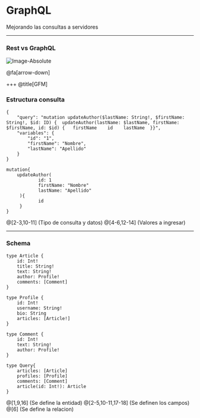 
# GraphQL

Mejorando las consultas a servidores

---

### Rest vs GraphQL

![Image-Absolute](https://cdn-images-1.medium.com/max/600/1*f_XvFD7FvliMM74WHJ0vRQ.png)
  
@fa[arrow-down]

+++
@title[GFM]

### Estructura consulta

```
{
	"query": "mutation updateAuthor($lastName: String!, $firstName: String!, $id: ID) {  updateAuthor(lastName: $lastName, firstName: $firstName, id: $id) {   firstName    id    lastName  }}",
	"variables": {
		"id": "1",
		"firstName": "Nombre",
		"lastName": "Apellido"
	}
}

mutation{
  	updateAuthor(
    		id: 1
    		firstName: "Nombre"
    		lastName: "Apellido"
 	 ){
    		id
 	 }
}
```

@[2-3,10-11] (Tipo de consulta y datos)
@[4-6,12-14] (Valores a ingresar)

---

### Schema

```
type Article {
    id: Int!
    title: String!
    text: String!
    author: Profile!
    comments: [Comment]
}

type Profile {
    id: Int!
    username: String!
    bio: String
    articles: [Article!]
}

type Comment {
    id: Int!
    text: String!
    author: Profile!
}

type Query{
	articles: [Article]
    profiles: [Profile]
    comments: [Comment]
    article(id: Int!): Article
}
```
@[1,9,16] (Se define la entidad)
@[2-5,10-11,17-18] (Se definen los campos)
@[6] (Se define la relacion)
